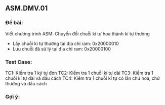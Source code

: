 ## ASM.DMV.01

### Đề bài:
Viết chương trình ASM: Chuyển đổi chuỗi kí tự hoa thành kí tự thường
- Lấy chuỗi kí tự thường tại địa chỉ ram: 0x20000010
- Lưu chuỗi đã sử lý tại địa chỉ ram:     0x20000100

### Test Case:
TC1: Kiểm tra 1 ký tự đơn
TC2: Kiểm tra 1 chuỗi kí tự dài
TC3: Kiểm tra 1 chuỗi kí tự dài và dấu cách
TC4: Kiểm tra 1 chuỗi kí tự có lẫn chứ hoa, chứ thường và dấu cách


### Gợi ý: